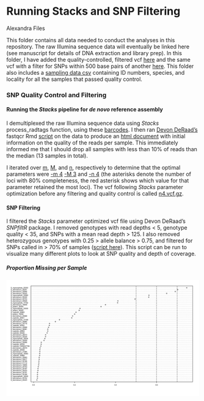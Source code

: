 Running Stacks and SNP Filtering
================
Alexandra Files

This folder contains all data needed to conduct the analyses in this
repository. The raw Illumina sequence data will eventually be linked
here (see manuscript for details of DNA extraction and library prep). In
this folder, I have added the quality-controlled, filtered vcf
[here](./Sterrhoptilus_vcf.gz) and the same vcf with a filter for SNPs
within 500 base pairs of another [here](Sterrhoptilus_vcf_thinned.gz).
This folder also includes a [sampling data
csv](./Sterrhoptilus_SamplingData.csv) containing ID numbers, species,
and locality for all the samples that passed quality control.

### SNP Quality Control and Filtering

#### Running the *Stacks* pipeline for *de novo* reference assembly

I demultiplexed the raw Illumina sequence data using *Stacks*
process_radtags function, using these
[barcodes](./Running_Stacks/Barcodes.txt). I then ran [Devon
DeRaad’s](https://github.com/DevonDeRaad) fastqcr Rmd
[script](./Running_Stacks/fastqcr.Rmd) on the data to produce an [html
document](./Running_Stacks/qc.html) with initial information on the
quality of the reads per sample. This immediately informed me that I
should drop all samples with less than 10% of reads than the median (13
samples in total).

I iterated over [m](./Running_Stacks/optimize.m.sh),
[M](./Running_Stacks/optimize.bigm.sh), and
[n](./Running_Stacks/optimize.n.sh), respectively to determine that the
optimal parameters were [-m
4](./Running_Stacks/ParameterOptimization_m_Plot.svg) [-M
3](./Running_Stacks/ParameterOptimization_BigM_Plot.svg) and [-n
4](./Running_Stacks/ParameterOptimization_n_Plot.svg) (the asterisks
denote the number of loci with 80% completeness, the red asterisk shows
which value for that parameter retained the most loci). The vcf
following *Stacks* parameter optimization before any filtering and
quality control is called [n4.vcf.gz](./Running_Stacks/n4.vcf.gz).

#### SNP Filtering

I filtered the *Stacks* parameter optimized vcf file using Devon
DeRaad’s *SNPfiltR* package. I removed genotypes with read depths \< 5,
genotype quality \< 35, and SNPs with a mean read depth \> 125. I also
removed heterozygous genotypes with 0.25 \> allele balance \> 0.75, and
filtered for SNPs called in \> 70% of samples ([script
here](./QC_and_Filtering/Sterrhoptilus_SNPfiltering.R)). This script can
be run to visualize many different plots to look at SNP quality and
depth of coverage.

##### Proportion Missing per Sample

![](./QC_and_Filtering/ProportionMissingDatabySample.svg)
